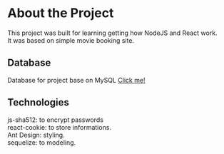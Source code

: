 # About the Project

This project was built for learning getting how NodeJS and React work.<br>
It was based on simple movie booking site.

## Database

Database for project base on MySQL [Click me!](https://drive.google.com/file/d/10B-n6azZo5ZJ_nDhsG7SfksXAMIHUQnx/view?usp=sharing)

## Technologies
js-sha512: to encrypt passwords<br>
react-cookie: to store informations.<br>
Ant Design: styling.<br>
sequelize: to modeling.